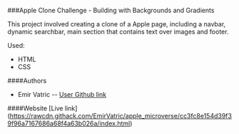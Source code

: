 ###Apple Clone Challenge - Building with Backgrounds and Gradients

This project involved creating a clone of a Apple page, including a navbar, dynamic searchbar, main section that contains text over images and footer.

Used:

- HTML
- CSS

####Authors
- Emir Vatric -- [User Github link](https://github.com/EmirVatric)

####Website
[Live link] (https://rawcdn.githack.com/EmirVatric/apple_microverse/cc3fc8e154d39f39f96a7167686a68f4a63b026a/index.html)

